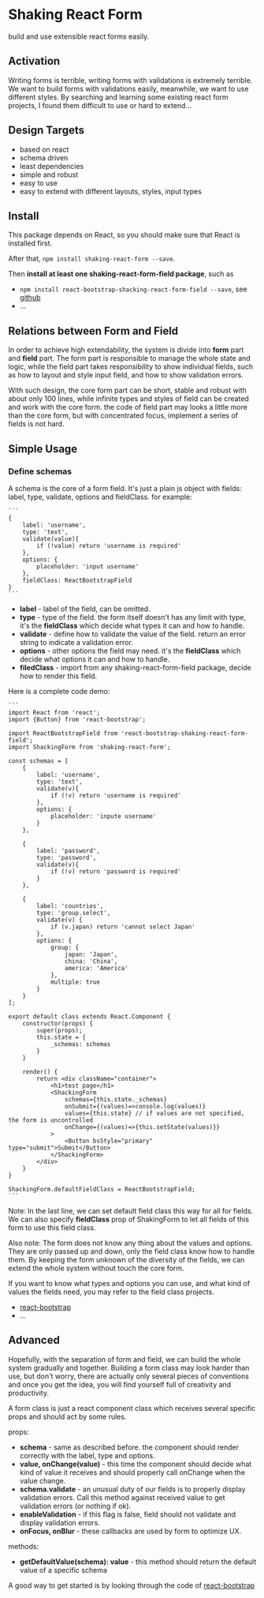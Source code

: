# Shaking React Form
build and use extensible react forms easily.

## Activation
Writing forms is terrible, writing forms with validations is extremely terrible. We want to build forms with validations
easily, meanwhile, we want to use different styles. By searching and learning some existing react form projects, I found
them difficult to use or hard to extend...

## Design Targets
- based on react
- schema driven
- least dependencies
- simple and robust
- easy to use
- easy to extend with different layouts, styles, input types

## Install
This package depends on React, so you should make sure that React is installed first.

After that, `npm install shaking-react-form --save`.

Then **install at least one shaking-react-form-field package**, such as 

- `npm install react-bootstrap-shacking-react-form-field --save`, see [github](https://github.com/ShakingMap/react-bootstrap-shaking-react-form-field)
- ...

## Relations between Form and Field
In order to achieve high extendability, the system is divide into **form** part and **field** part. The form part is 
responsible to manage the whole state and logic, while the field part takes responsibility to show individual fields,
such as how to layout and style input field, and how to show validation errors.

With such design, the core form part can be short, stable and robust with about only 100 lines, while infinite types
and styles of field can be created and work with the core form. the code of field part may looks a little more than the
core form, but with concentrated focus, implement a series of fields is not hard.

## Simple Usage
### Define schemas
A schema is the core of a form field. It's just a plain js object with fields: label, type, validate, options and
fieldClass. for example:

    ```
    {
        label: 'username',
        type: 'text',
        validate(value){
            if (!value) return 'username is required'
        },
        options: {
            placeholder: 'input username'
        },
        fieldClass: ReactBootstrapField
    }
    ```

- **label** - label of the field, can be omitted.
- **type** - type of the field. the form itself doesn't has any limit with type, it's the **fieldClass** which decide what
types it can and how to handle.
- **validate** - define how to validate the value of the field. return an error string to indicate a validation error.
- **options** - other options the field may need. it's the **fieldClass** which decide what options it can and how to handle.
- **filedClass** - import from any shaking-react-form-field package, decide how to render this field.

Here is a complete code demo:

    ```
    import React from 'react';
    import {Button} from 'react-bootstrap';
    
    import ReactBootstrapField from 'react-bootstrap-shaking-react-form-field';
    import ShackingForm from 'shaking-react-form';
    
    const schemas = [
        {
            label: 'username',
            type: 'text',
            validate(v){
                if (!v) return 'username is required'
            },
            options: {
                placeholder: 'inpute username'
            }
        },
    
        {
            label: 'password',
            type: 'password',
            validate(v){
                if (!v) return 'password is required'
            }
        },
    
        {
            label: 'countries',
            type: 'group.select',
            validate(v) {
                if (v.japan) return 'cannot select Japan'
            },
            options: {
                group: {
                    japan: 'Japan',
                    china: 'China',
                    america: 'America'
                },
                multiple: true
            }
        }
    ];
    
    export default class extends React.Component {
        constructor(props) {
            super(props);
            this.state = {
                _schemas: schemas
            }
        }
    
        render() {
            return <div className="container">
                <h1>test page</h1>
                <ShackingForm
                    schemas={this.state._schemas}
                    onSubmit={(values)=>console.log(values)}
                    values={this.state} // if values are not specified, the form is uncontrolled
                    onChange={(values)=>{this.setState(values)}}
                >
                    <Button bsStyle="primary" type="submit">Submit</Button>
                </ShackingForm>
            </div>
        }
    }
    
    ShackingForm.defaultFieldClass = ReactBootstrapField;
    ```

Note: In the last line, we can set default field class this way for all for fields. We can also specify **fieldClass**
prop of ShakingForm to let all fields of this form to use this field class.

Also note: The form does not know any thing about the values and options. They are only passed up and down, only the field
class know how to handle them. By keeping the form unknown of the diversity of the fields, we can extend the whole system
without touch the core form.

If you want to know what types and options you can use, and what kind of values the fields need, you may refer to the
field class projects.

- [react-bootstrap](https://github.com/ShakingMap/react-bootstrap-shaking-react-form-field)
- ...

## Advanced
Hopefully, with the separation of form and field, we can build the whole system gradually and together. Building a form
class may look harder than use, but don't worry, there are actually only several pieces of conventions and once you get 
the idea, you will find yourself full of creativity and productivity.

A form class is just a react component class which receives several specific props and should act by some rules.

props:

- **schema** - same as described before. the component should render correctly with the label, type and options.
- **value, onChange(value)** - this time the component should decide what kind of value it receives and should properly
call onChange when the value change.
- **schema.validate** - an unusual duty of our fields is to properly display validation errors. Call this method against
received value to get validation errors (or nothing if ok).
- **enableValidation** - if this flag is false, field should not validate and display validation errors.
- **onFocus, onBlur** - these callbacks are used by form to optimize UX.

methods:

- **getDefaultValue(schema): value** - this method should return the default value of a specific schema

A good way to get started is by looking through the code of 
[react-bootstrap](https://github.com/ShakingMap/react-bootstrap-shaking-react-form-field)